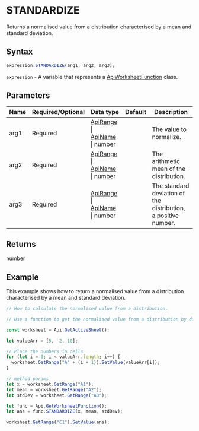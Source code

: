# STANDARDIZE

Returns a normalised value from a distribution characterised by a mean and standard deviation.

## Syntax

```javascript
expression.STANDARDIZE(arg1, arg2, arg3);
```

`expression` - A variable that represents a [ApiWorksheetFunction](../ApiWorksheetFunction.md) class.

## Parameters

| **Name** | **Required/Optional** | **Data type** | **Default** | **Description** |
| ------------- | ------------- | ------------- | ------------- | ------------- |
| arg1 | Required | [ApiRange](../../ApiRange/ApiRange.md) \| [ApiName](../../ApiName/ApiName.md) \| number |  | The value to normalize. |
| arg2 | Required | [ApiRange](../../ApiRange/ApiRange.md) \| [ApiName](../../ApiName/ApiName.md) \| number |  | The arithmetic mean of the distribution. |
| arg3 | Required | [ApiRange](../../ApiRange/ApiRange.md) \| [ApiName](../../ApiName/ApiName.md) \| number |  | The standard deviation of the distribution, a positive number. |

## Returns

number

## Example

This example shows how to return a normalised value from a distribution characterised by a mean and standard deviation.

```javascript editor-xlsx
// How to calculate the normalised value from a distribution.

// Use a function to get the normalised value from a distribution by different parameters.

const worksheet = Api.GetActiveSheet();

let valueArr = [5, -2, 10];

// Place the numbers in cells
for (let i = 0; i < valueArr.length; i++) {
  worksheet.GetRange("A" + (i + 1)).SetValue(valueArr[i]);
}

// method params
let x = worksheet.GetRange("A1");
let mean = worksheet.GetRange("A2");
let stdDev = worksheet.GetRange("A3");

let func = Api.GetWorksheetFunction();
let ans = func.STANDARDIZE(x, mean, stdDev);

worksheet.GetRange("C1").SetValue(ans);

```
